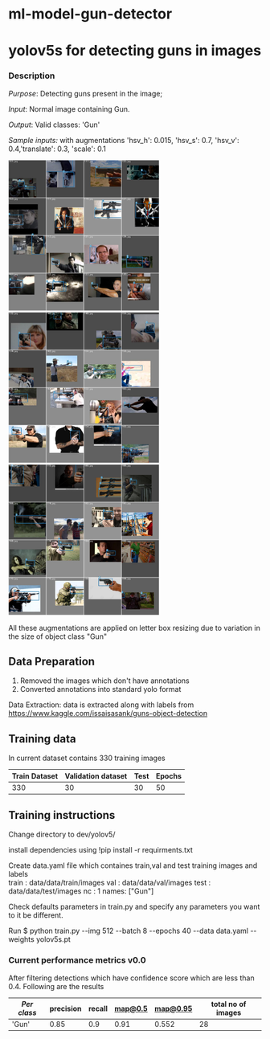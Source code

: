 # ml-model-gun-detector
# yolov5s for detecting guns in images

### Description

_Purpose_: Detecting guns present in the image; 

_Input_: Normal image containing Gun.

_Output_: Valid classes: 'Gun'

_Sample inputs:_ with augmentations 'hsv_h': 0.015, 'hsv_s': 0.7, 'hsv_v': 0.4,'translate': 0.3, 'scale': 0.1 

<img src="./assets/sample.jpg" width="300" height="300"/> <img src="./assets/sample3.jpg" width="300" height="300"/> <img src="./assets/sample2.jpg" width="300" height="300"/>

All these augmentations are applied on letter box resizing due to variation in the size of object class "Gun"

## Data Preparation
  1. Removed the images which don't have annotations 
  2. Converted annotations into standard yolo format
    
  Data Extraction: data is extracted along with labels from https://www.kaggle.com/issaisasank/guns-object-detection
    
## Training data 

In current dataset contains 330 training images

 Train Dataset | Validation dataset| Test | Epochs|
| --- | --- |  --- |--- |
| 330| 30| 30 |50 |

## Training instructions 

  Change directory to dev/yolov5/
  
  install dependencies using !pip install -r requirments.txt
  
  Create data.yaml file which containes train,val and test training images and labels  
    train : data/data/train/images
    val : data/data/val/images
    test : data/data/test/images
    nc : 1
    names: ["Gun"] 
   
  Check defaults parameters in train.py and specify any parameters you want to it be different.

  Run $ python train.py --img 512 --batch 8 --epochs 40 --data data.yaml --weights yolov5s.pt



### Current performance metrics v0.0

After filtering detections which have confidence score which are less than 0.4. 
Following are the results

| _Per class_ |precision    |recall  |map@0.5  |map@0.95 | total no of images |
| --- | --- | --- | --- | --- | ---
| 'Gun' | 0.85 | 0.9 | 0.91 |0.552 | 28 |

